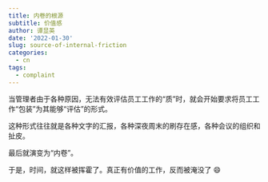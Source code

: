 ```yaml
---
title: 内卷的根源
subtitle: 价值感
author: 谭显英
date: '2022-01-30'
slug: source-of-internal-friction
categories:
  - cn
tags:
  - complaint
---
```


当管理者由于各种原因，无法有效评估员工工作的“质”时，就会开始要求将员工工作“包装”为其能够“评估”的形式。

这种形式往往就是各种文字的汇报，各种深夜周末的刷存在感，各种会议的组织和扯皮。

最后就演变为“内卷”。

于是，时间，就这样被挥霍了。真正有价值的工作，反而被淹没了 :smile:
